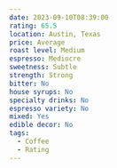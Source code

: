 ```yaml
---
date: 2023-09-10T08:39:00
rating: 65.5
location: Austin, Texas
price: Average
roast level: Medium
espresso: Mediocre
sweetness: Subtle
strength: Strong
bitter: No
house syrups: No
specialty drinks: No
espresso variety: No
mixed: Yes
edible decor: No
tags:
  - Coffee
  - Rating
---
```



